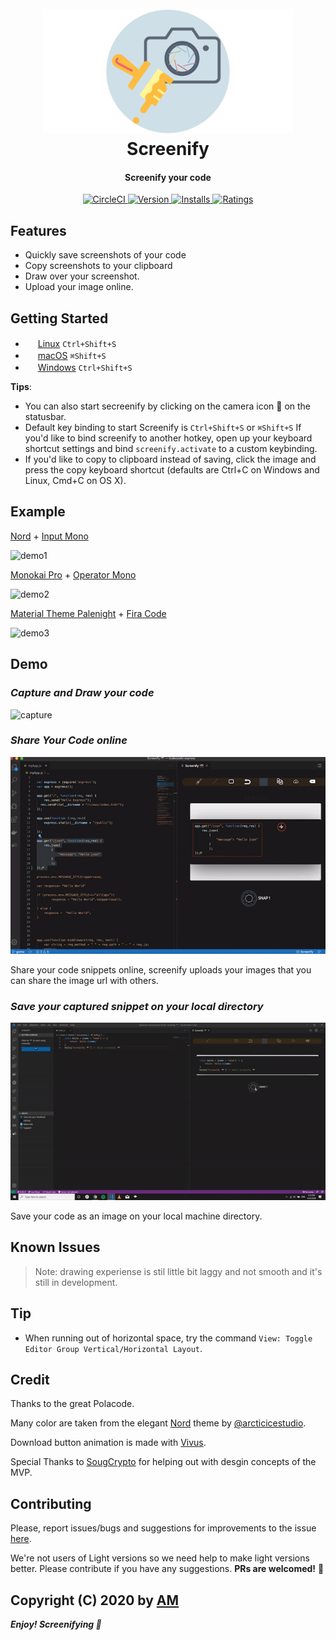 <h1 align="center">
  <br>
  <a href="https://marketplace.visualstudio.com/items?itemName=adammomen.screenify">
    <img src="./resources/market-icon.png" width="400" height="200">
  </a>
  <br>
  Screenify
  <br>
</h1>

<h4 align="center"> Screenify your code</h4>
<p align="center">
  <a href="https://marketplace.visualstudio.com/items?itemName=adammomen.screenify">
    <img src="https://img.shields.io/circleci/build/github/AdamMomen/screenify-vscode/master" alt="CircleCI">
  </a>
  <a href="https://marketplace.visualstudio.com/items?itemName=adammomen.screenify">
    <img src="https://vsmarketplacebadge.apphb.com/version-short/adammomen.screenify.svg?style=flat-square" alt="Version">
  </a>
  <a href="https://marketplace.visualstudio.com/items?itemName=adammomen.screenify">
    <img src="https://vsmarketplacebadge.apphb.com/installs/adammomen.screenify.svg?style=flat-square" alt="Installs">
  </a>
  <a href="https://marketplace.visualstudio.com/items?itemName=adammomen.screenify">
    <img src="https://vsmarketplacebadge.apphb.com/rating/adammomen.screenify.svg?style=flat-square" alt="Ratings">
  </a>
</p>

## Features

- Quickly save screenshots of your code
- Copy screenshots to your clipboard
- Draw over your screenshot.
- Upload your image online.

## Getting Started

- <img src="https://www.kernel.org/theme/images/logos/favicon.png" width=16 height=16/> <a href="https://code.visualstudio.com/shortcuts/keyboard-shortcuts-linux.pdf">Linux</a> `Ctrl+Shift+S`
- <img src="https://developer.apple.com/favicon.ico" width=16 height=16/> <a href="https://code.visualstudio.com/shortcuts/keyboard-shortcuts-macos.pdf">macOS</a> `⌘Shift+S`
- <img src="https://www.microsoft.com/favicon.ico" width=16 height=16/> <a href="https://code.visualstudio.com/shortcuts/keyboard-shortcuts-windows.pdf">Windows</a> `Ctrl+Shift+S`

**Tips**:

- You can also start secreenify by clicking on the camera icon 📸 on the statusbar.
- Default key binding to start Screenify is `Ctrl+Shift+S` or `⌘Shift+S` If you'd like to bind screenify to another hotkey, open up your keyboard shortcut settings and bind `screenify.activate` to a custom keybinding.
- If you'd like to copy to clipboard instead of saving, click the image and press the copy keyboard shortcut (defaults are Ctrl+C on Windows and Linux, Cmd+C on OS X).

## Example

[Nord](https://github.com/arcticicestudio/nord-visual-studio-code) + [Input Mono](http://input.fontbureau.com)

![demo1](https://raw.githubusercontent.com/octref/polacode/master/demo/1.png)

[Monokai Pro](https://marketplace.visualstudio.com/items?itemName=monokai.theme-monokai-pro-vscode) + [Operator Mono](https://www.typography.com/blog/introducing-operator)

![demo2](https://raw.githubusercontent.com/octref/polacode/master/demo/2.png)

[Material Theme Palenight](https://marketplace.visualstudio.com/items?itemName=Equinusocio.vsc-material-theme) + [Fira Code](https://github.com/tonsky/FiraCode)

![demo3](https://raw.githubusercontent.com/octref/polacode/master/demo/3.png)

## Demo

### *Capture and Draw your code*

![capture](./demo/screenify1080.gif)

### *Share Your Code online*

![upload](./demo/upload.gif)

Share your code snippets online, screenify uploads your images that you can share the image url with others.

### *Save your captured snippet on your local directory*

![!save](./demo/save.gif)

Save your code as an image on your local machine directory.

## Known Issues

>Note: drawing experiense is stil little bit laggy and not smooth and it's still in development.

## Tip

- When running out of horizontal space, try the command `View: Toggle Editor Group Vertical/Horizontal Layout`.

## Credit

Thanks to the great Polacode.

Many color are taken from the elegant [Nord](https://github.com/arcticicestudio/nord) theme by [@arcticicestudio](https://github.com/arcticicestudio).

Download button animation is made with [Vivus](https://github.com/maxwellito/vivus).

Special Thanks to [SougCrypto](https://github.com/Soug-crypto) for helping out with desgin concepts of the MVP.

## Contributing

Please, report issues/bugs and suggestions for improvements to the issue [here](https://github.com/screenify/screenify-vscode/issues).

We're not users of Light versions so we need help to make light versions better. Please contribute if you have any suggestions. **PRs are welcomed!** :rocket:

Copyright (C) 2020 by [AM](https://github.com/adammomen)
-----------------------------------------------------------------------------------------------------------
***Enjoy! Screenifying 📸***
